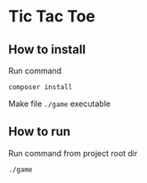 # Tic Tac Toe

## How to install
Run command

`composer install`

Make file `./game` executable

## How to run
Run command from project root dir

`./game`